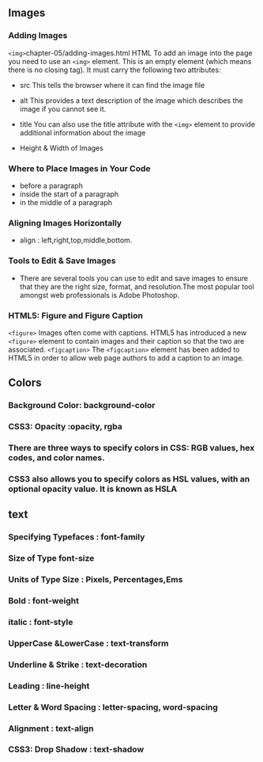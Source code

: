 ## Images

### Adding Images

`<img>`chapter-05/adding-images.html HTML To add an image into the page
you need to use an `<img>` element. This is an empty
element (which means there is no closing tag). It must carry the
following two attributes:
- src
This tells the browser where it can find the image file
- alt
This provides a text description of the image which describes the
image if you cannot see it.
- title
You can also use the title attribute with the `<img>` element
to provide additional information about the image

- Height & Width of Images

### Where to Place Images in Your Code

- before a paragraph
- inside the start of a paragraph
-  in the middle of a paragraph

### Aligning Images Horizontally
- align : left,right,top,middle,bottom.

### Tools to Edit & Save Images
- There are several tools you can use to edit and save images to ensure that they are the right
size, format, and resolution.The most popular tool amongst
web professionals is Adobe Photoshop. 

### HTML5: Figure and Figure Caption

`<figure>`
Images often come with captions. HTML5 has introduced
a new `<figure>` element to contain images and their caption
so that the two are associated. 
`<figcaption>`
The `<figcaption>` element has been added to HTML5 in order
to allow web page authors to add a caption to an image.

## Colors

### Background Color: background-color

### CSS3: Opacity :opacity, rgba

### There are three ways to specify colors in CSS: RGB values, hex codes, and color names.

### CSS3 also allows you to specify colors as HSL values, with an optional opacity value. It is known as HSLA

## text

### Specifying Typefaces : font-family

### Size of Type font-size

### Units of Type Size : Pixels, Percentages,Ems

### Bold : font-weight

### italic : font-style

### UpperCase &LowerCase : text-transform

### Underline & Strike : text-decoration

### Leading : line-height

### Letter & Word Spacing : letter-spacing, word-spacing

### Alignment : text-align

### CSS3: Drop Shadow : text-shadow